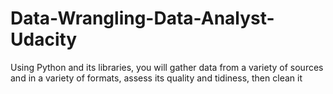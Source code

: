 # Data-Wrangling-Data-Analyst-Udacity
Using Python and its libraries, you will gather data from a variety of sources and in a variety of formats, assess its quality and tidiness, then clean it
